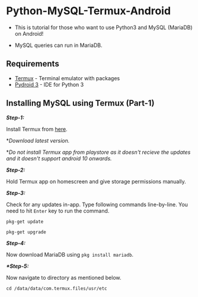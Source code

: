 # Python-MySQL-Termux-Android
- This is tutorial for those who want to use Python3 and MySQL (MariaDB) on Android!

- MySQL queries can run in MariaDB.

## Requirements
- [Termux](https://f-droid.org/packages/com.termux/) - Terminal emulator with packages
- [Pydroid 3](https://play.google.com/store/apps/details?id=ru.iiec.pydroid3) - IDE for Python 3

## Installing MySQL using Termux (Part-1)

_**Step-1:**_

Install Termux from [here](https://f-droid.org/packages/com.termux/).

\*_Download latest version._

\*_Do not install Termux app from playstore as it doesn't recieve the  updates and it doesn't support android 10 onwards._

_**Step-2:**_

Hold Termux app on homescreen and give storage permissions manually.

_**Step-3:**_

Check for any updates in-app. Type following commands line-by-line. You need to hit `Enter` key to run the command.

`pkg-get update`

`pkg-get upgrade`

_**Step-4:**_

Now download MariaDB using `pkg install mariadb`.

_**\*Step-5:**_

Now navigate to directory as mentioned below.

`cd /data/data/com.termux.files/usr/etc`

